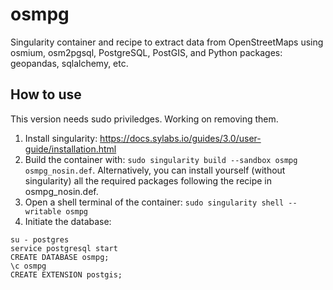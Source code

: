 # osmpg
Singularity container and recipe to extract data from OpenStreetMaps using osmium, osm2pgsql, PostgreSQL, PostGIS, and Python packages: geopandas, sqlalchemy, etc.

## How to use
This version needs sudo priviledges. Working on removing them.
1. Install singularity: https://docs.sylabs.io/guides/3.0/user-guide/installation.html
2. Build the container with: `sudo singularity build --sandbox osmpg osmpg_nosin.def`. Alternatively, you can install yourself (without singularity) all the required packages following the recipe in osmpg_nosin.def.
3. Open a shell terminal of the container: `sudo singularity shell --writable osmpg`
4. Initiate the database:
```
su - postgres
service postgresql start
CREATE DATABASE osmpg;
\c osmpg
CREATE EXTENSION postgis;
```

